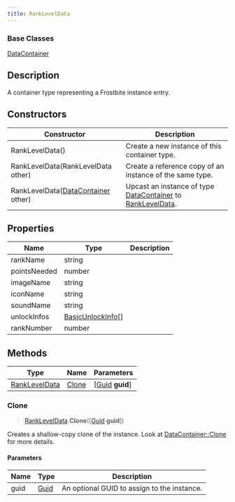 ```yaml
---
title: RankLevelData
---
```

### Base Classes

[DataContainer](/vext/ref/shared/class/datacontainer)

## Description

A container type representing a Frostbite instance entry.

## Constructors

| Constructor                                                              | Description                                                                                                       |
| ------------------------------------------------------------------------ | ----------------------------------------------------------------------------------------------------------------- |
| RankLevelData()                                                          | Create a new instance of this container type.                                                                     |
| RankLevelData(RankLevelData other)                                       | Create a reference copy of an instance of the same type.                                                          |
| RankLevelData([DataContainer](/vext/ref/shared/class/datacontainer) other) | Upcast an instance of type [DataContainer](/vext/ref/shared/class/datacontainer) to [RankLevelData](/vext/ref/fb/rankleveldata/). |

## Properties

| Name         | Type                                   | Description |
| ------------ | -------------------------------------- | ----------- |
| rankName     | string                                 |             |
| pointsNeeded | number                                 |             |
| imageName    | string                                 |             |
| iconName     | string                                 |             |
| soundName    | string                                 |             |
| unlockInfos  | [BasicUnlockInfo](/vext/ref/fb/basicunlockinfo/)\[\] |             |
| rankNumber   | number                                 |             |

## Methods

| Type                           | Name            | Parameters                                     |
| ------------------------------ | --------------- | ---------------------------------------------- |
| [RankLevelData](/vext/ref/fb/rankleveldata/) | [Clone](#clone) | \[[Guid](/vext/ref/shared/class/guid) **guid**\] |

### Clone

> [RankLevelData](/vext/ref/fb/rankleveldata/) **Clone**(\[[Guid](/vext/ref/shared/class/guid) **guid**\])

Creates a shallow-copy clone of the instance. Look at [DataContainer::Clone](/vext/ref/shared/class/datacontainer#clone) for more details.

#### Parameters

| Name | Type         | Description                                 |
| ---- | ------------ | ------------------------------------------- |
| guid | [Guid](/vext/ref/shared/class/guid/) | An optional GUID to assign to the instance. |
